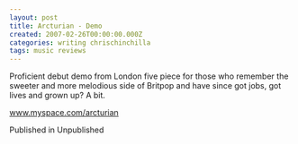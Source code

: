 ```yaml
---
layout: post
title: Arcturian - Demo
created: 2007-02-26T00:00:00.000Z
categories: writing chrischinchilla
tags: music reviews
---
```


Proficient debut demo from London five piece for those who remember the sweeter and more melodious side of Britpop and have since got jobs, got lives and grown up? A bit.

<a href=http://www.myspace.com/arcturian target=_blank>www.myspace.com/arcturian</a>

Published in Unpublished

